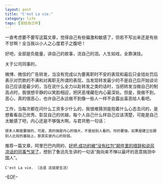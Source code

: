 ```yaml
---
layout: post
title: "C'est La vie."
category: life
tags: [说给自己听]
---
```


一直考虑要不要写这篇文章，觉得自己有些偏激和敏感了，但若不写出来还是有些不甘啊！全当我以小人之心度君子之腹吧！


好吧，全部是负能量，讲自己的故事，流自己的泪。人生如戏，全靠演技。

<!--break-->

关于公司同事的，  

微博、微信的广告转发，当没有完成以为要离职时不安的表现和最后只金钱处罚后表示对罚款的不满和对离职无所谓的表现，当发现转发最少的不是自己后开始谈论自己应该是最少的，当在说什么全力以赴转发之类的话时，当把转发当做自己的制高点时，我很想平静的以笑脸相迎，把厌恶埋藏在内心最深处。但是，我做不到，恶心，真的很恶心，也许自己永远做不到像一些人一样不会露出喜恶给人看吧。


工作，当每次都在问什么工资多少什么的，我很难猜测是抱着什么心态去问的，是想看看自己优秀、彰显自己的优越，每个人自己什么样自己应该清楚，可能是自己太敏感了吧，内心还是不够强大啊。与君共勉一句话：

	很多人都是要强的，可是，真的强是内心的强大，不是给别人看的。你的要强，如果是建立在跟别人比较的基础上，那其实是内心的软弱。


推荐一篇文章，阿里巴巴内网的，[好吧,成功的被“没有红包”邮件里的措辞和说风凉话的同事气哭了](http://c.blog.sina.com.cn/profile.php?blogid=61d60bb289000uan)，想到了鲁迅先生讲的一句话“我向来不惮以最坏的恶意揣测中国人”。

	C'est La vie. （法语 这就是生活）

–<abbr title="End of file">EOF</abbr>–